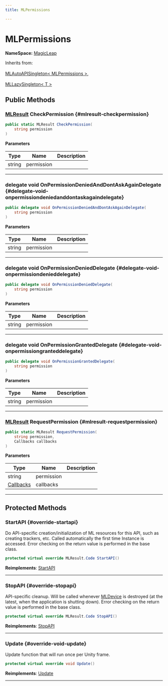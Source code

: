 ```yaml
---
title: MLPermissions

---
```


# MLPermissions



**NameSpace:** 
[MagicLeap](/unity-api/api/UnityEngine.XR.MagicLeap/UnityEngine.XR.MagicLeap.md) 





Inherits from: <br></br>[MLAutoAPISingleton< MLPermissions >](/unity-api/api/UnityEngine.XR.MagicLeap/UnityEngine.XR.MagicLeap.MLAutoAPISingleton.md),<br></br>[MLLazySingleton< T >](/unity-api/api/UnityEngine.XR.MagicLeap/UnityEngine.XR.MagicLeap.MLLazySingleton.md)




## Public Methods

### [MLResult](/unity-api/api/UnityEngine.XR.MagicLeap/UnityEngine.XR.MagicLeap.MLResult.md) CheckPermission {#mlresult-checkpermission}

```csharp
public static MLResult CheckPermission(
    string permission
)
```


**Parameters**

| Type | Name  | Description  | 
|--|--|--|
| string |permission||






-----------

### delegate void OnPermissionDeniedAndDontAskAgainDelegate {#delegate-void-onpermissiondeniedanddontaskagaindelegate}

```csharp
public delegate void OnPermissionDeniedAndDontAskAgainDelegate(
    string permission
)
```


**Parameters**

| Type | Name  | Description  | 
|--|--|--|
| string |permission||






-----------

### delegate void OnPermissionDeniedDelegate {#delegate-void-onpermissiondenieddelegate}

```csharp
public delegate void OnPermissionDeniedDelegate(
    string permission
)
```


**Parameters**

| Type | Name  | Description  | 
|--|--|--|
| string |permission||






-----------

### delegate void OnPermissionGrantedDelegate {#delegate-void-onpermissiongranteddelegate}

```csharp
public delegate void OnPermissionGrantedDelegate(
    string permission
)
```


**Parameters**

| Type | Name  | Description  | 
|--|--|--|
| string |permission||






-----------

### [MLResult](/unity-api/api/UnityEngine.XR.MagicLeap/UnityEngine.XR.MagicLeap.MLResult.md) RequestPermission {#mlresult-requestpermission}

```csharp
public static MLResult RequestPermission(
    string permission,
    Callbacks callbacks
)
```


**Parameters**

| Type | Name  | Description  | 
|--|--|--|
| string |permission||
| [Callbacks](/unity-api/api/UnityEngine.XR.MagicLeap/MLPermissions/UnityEngine.XR.MagicLeap.MLPermissions.Callbacks.md) |callbacks||






-----------

## Protected Methods

### StartAPI {#override-startapi}

Do API-specific creation/initialization of ML resources for this API, such as creating trackers, etc. Called automatically the first time  Instance  is accessed. Error checking on the return value is performed in the base class. 

```csharp
protected virtual override MLResult.Code StartAPI()
```




**Reimplements**: [StartAPI](/unity-api/api/UnityEngine.XR.MagicLeap/UnityEngine.XR.MagicLeap.MLAutoAPISingleton.md#abstract-startapi)



-----------

### StopAPI {#override-stopapi}

API-specific cleanup. Will be called whenever [MLDevice](/unity-api/api/UnityEngine.XR.MagicLeap/UnityEngine.XR.MagicLeap.MLDevice.md) is destroyed (at the latest, when the application is shutting down). Error checking on the return value is performed in the base class. 

```csharp
protected virtual override MLResult.Code StopAPI()
```




**Reimplements**: [StopAPI](/unity-api/api/UnityEngine.XR.MagicLeap/UnityEngine.XR.MagicLeap.MLAutoAPISingleton.md#abstract-stopapi)



-----------

### Update {#override-void-update}

Update function that will run once per Unity frame. 

```csharp
protected virtual override void Update()
```




**Reimplements**: [Update](/unity-api/api/UnityEngine.XR.MagicLeap/UnityEngine.XR.MagicLeap.MLAutoAPISingleton.md#void-update)



-----------


